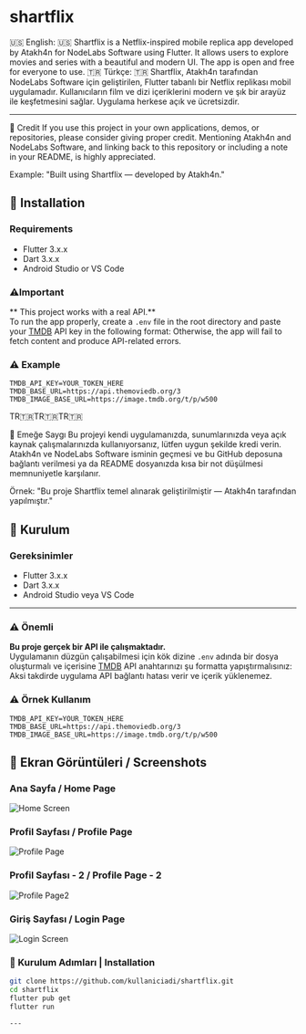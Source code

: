 # shartflix
🇺🇸 English: 🇺🇸
Shartflix is a Netflix-inspired mobile replica app developed by Atakh4n for NodeLabs Software using Flutter. It allows users to explore movies and series with a beautiful and modern UI. The app is open and free for everyone to use.
🇹🇷 Türkçe: 🇹🇷
Shartflix, Atakh4n tarafından NodeLabs Software için geliştirilen, Flutter tabanlı bir Netflix replikası mobil uygulamadır. Kullanıcıların film ve dizi içeriklerini modern ve şık bir arayüz ile keşfetmesini sağlar. Uygulama herkese açık ve ücretsizdir.

--- --- --- --- --- --- --- --- ---

🙏 Credit 
If you use this project in your own applications, demos, or repositories, please consider giving proper credit.
Mentioning Atakh4n and NodeLabs Software, and linking back to this repository or including a note in your README, is highly appreciated.

Example:
"Built using Shartflix — developed by Atakh4n."

## 🚀 Installation 

### Requirements  
- Flutter 3.x.x  
- Dart 3.x.x  
- Android Studio or VS Code
### ⚠️Important
** This project works with a real API.**  
To run the app properly, create a `.env` file in the root directory and paste your [TMDB](https://www.themoviedb.org/) API key in the following format:
Otherwise, the app will fail to fetch content and produce API-related errors.

### ⚠️ Example 
```
TMDB_API_KEY=YOUR_TOKEN_HERE 
TMDB_BASE_URL=https://api.themoviedb.org/3
TMDB_IMAGE_BASE_URL=https://image.tmdb.org/t/p/w500
```

TR🇹🇷TR🇹🇷TR🇹🇷

🙏 Emeğe Saygı
Bu projeyi kendi uygulamanızda, sunumlarınızda veya açık kaynak çalışmalarınızda kullanıyorsanız, lütfen uygun şekilde kredi verin.
Atakh4n ve NodeLabs Software isminin geçmesi ve bu GitHub deposuna bağlantı verilmesi ya da README dosyanızda kısa bir not düşülmesi memnuniyetle karşılanır.

Örnek:
"Bu proje Shartflix temel alınarak geliştirilmiştir — Atakh4n tarafından yapılmıştır."


## 🚀 Kurulum 


### Gereksinimler  
- Flutter 3.x.x  
- Dart 3.x.x  
- Android Studio veya VS Code
---

### ⚠️ Önemli 

**Bu proje gerçek bir API ile çalışmaktadır.**  
Uygulamanın düzgün çalışabilmesi için kök dizine `.env` adında bir dosya oluşturmalı ve içerisine [TMDB](https://www.themoviedb.org/) API anahtarınızı şu formatta yapıştırmalısınız:
Aksi takdirde uygulama API bağlantı hatası verir ve içerik yüklenemez.


### ⚠️ Örnek Kullanım 

```
TMDB_API_KEY=YOUR_TOKEN_HERE 
TMDB_BASE_URL=https://api.themoviedb.org/3
TMDB_IMAGE_BASE_URL=https://image.tmdb.org/t/p/w500
```


## 📸 Ekran Görüntüleri / Screenshots
### Ana Sayfa / Home Page
![Home Screen](screenshots/home.png)


### Profil Sayfası / Profile Page
![Profile Page](screenshots/profile.png)


### Profil Sayfası - 2 / Profile Page - 2
![Profile Page2](screenshots/profile2.png)


### Giriş Sayfası / Login Page
![Login Screen](screenshots/login.png)


### 🔧 Kurulum Adımları | Installation
```bash
git clone https://github.com/kullaniciadi/shartflix.git
cd shartflix
flutter pub get
flutter run

---




